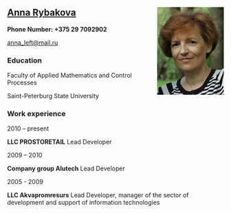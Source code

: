 ## <u>Anna Rybakova</u>   <img align="right" src="foto.jpg">

**Phone Number: +375 29 7092902**

[anna_left@mail.ru](mailto:anna_left@mail.ru)

 

### Education ###

Faculty of Applied Mathematics and Control Processes

Saint-Peterburg State University

 

### Work experience ###

2010 – present

**LLC PROSTORETAIL** Lead Developer

2009 – 2010

**Company group Alutech** Lead Developer

2005 - 2009

**LLC Akvapromresurs** Lead Developer, manager of the sector of development and support of information technologies

 
